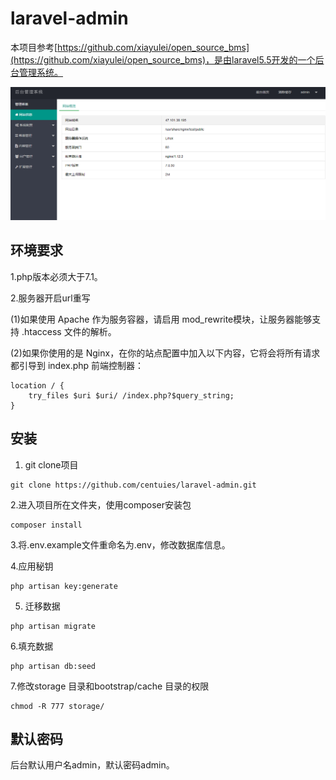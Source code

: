 # laravel-admin

本项目参考[https://github.com/xiayulei/open_source_bms](https://github.com/xiayulei/open_source_bms)，是由laravel5.5开发的一个后台管理系统。

![laravel-admin](https://github.com/centuies/laravel-admin/blob/master/public/images/admin.PNG)

## 环境要求

1.php版本必须大于7.1。

2.服务器开启url重写

 (1)如果使用 Apache 作为服务容器，请启用 mod_rewrite模块，让服务器能够支持 .htaccess 文件的解析。
 
 (2)如果你使用的是 Nginx，在你的站点配置中加入以下内容，它将会将所有请求都引导到 index.php 前端控制器：
 
```
location / {
    try_files $uri $uri/ /index.php?$query_string;
}
```

## 安装

1. git clone项目
```
git clone https://github.com/centuies/laravel-admin.git
```

2.进入项目所在文件夹，使用composer安装包
```
composer install
```

3.将.env.example文件重命名为.env，修改数据库信息。

4.应用秘钥
```
php artisan key:generate
```
5. 迁移数据
```
php artisan migrate
```

6.填充数据
```
php artisan db:seed
```

7.修改storage 目录和bootstrap/cache 目录的权限
```
chmod -R 777 storage/
```

## 默认密码

后台默认用户名admin，默认密码admin。
